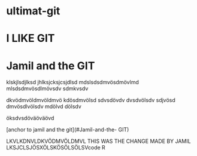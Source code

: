 # ultimat-git  

 # I LIKE GIT  

 # Jamil and the GIT 




 klskjlsdjlksd 
 jhlksjcksjcsjdlsd
 mdslsdsdmvösdmövlmd
 mlsdsdmvösdlmövsdv
 sdmkvsdv   




 dkvödmvöldmvöldmvö
 kdösdmvölsd
 sdvsdövdv
 dvsdvölsdv
 sdjvösd
 dmvösdlvölsdv
 mdölvd
 dölsdv
   

   öksdvsdöväöväövd  

         

[anchor to jamil and the git](#Jamil-and-the- GIT)  


LKVLKDNVLDKVÖDMVÖLDMVL THIS WAS THE CHANGE MADE BY JAMIL LKSJCLSJÖSXÖLSKÖSÖLSÖLSVcode R 